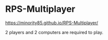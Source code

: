 # RPS-Multiplayer
https://minority85.github.io/RPS-Multiplayer/

2 players and 2 computers are required to play.
